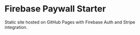 # Firebase Paywall Starter

Static site hosted on GitHub Pages with Firebase Auth and Stripe integration.
